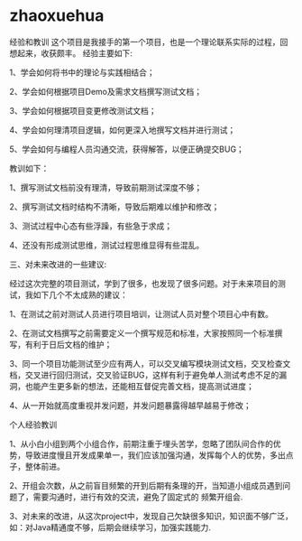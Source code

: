 # zhaoxuehua
经验和教训
这个项目是我接手的第一个项目，也是一个理论联系实际的过程，回想起来，收获颇丰。
经验主要如下:

1、学会如何将书中的理论与实践相结合；

2、学会如何根据项目Demo及需求文档撰写测试文档；

3、学会如何根据项目变更修改测试文档；

4、学会如何理清项目逻辑，如何更深入地撰写文档并进行测试；

5、学会如何与编程人员沟通交流，获得解答，以便正确提交BUG；

教训如下：

1、撰写测试文档前没有理清，导致前期测试深度不够；

2、撰写测试文档时结构不清晰，导致后期难以维护和修改；

3、测试过程中心态有些浮躁，有些急于求成；

4、还没有形成测试思维，测试过程思维显得有些混乱。

三、对未来改进的一些建议:

经过这次完整的项目测试，学到了很多，也发现了很多问题。对于未来项目的测试，我如下几个不太成熟的建议：

1、在测试之前对测试人员进行项目培训，让测试人员对整个项目心中有数。

2、在测试文档撰写之前需要定义一个撰写规范和标准，大家按照同一个标准撰写，有利于日后文档的维护；

3、同一个项目功能测试至少应有两人，可以交叉编写模块测试文档，交叉检查文档，交叉进行回归测试，交叉验证BUG，这样有利于避免单人测试考虑不足的漏洞，也能产生更多新的想法，还能相互督促完善文档，提高测试进度；

4、从一开始就高度重视并发问题，并发问题暴露得越早越易于修改；   

个人经验教训

1、从小白小组到两个小组合作，前期注重于埋头苦学，忽略了团队间合作的优势，导致进度慢且开发成果单一，我们应该加强沟通，发挥每个人的优势，多出点子，整体前进。 

2、开组会次数，从之前盲目频繁的开到后期有条理的开，当知道小组成员遇到问题了，需要沟通时，进行有效的交流，避免了固定式的 频繁开组会.

3、对未来的改进，从这次project中，发现自己欠缺很多知识，知识面不够广泛，如：对Java精通度不够，后期会继续学习，加强实践能力.

